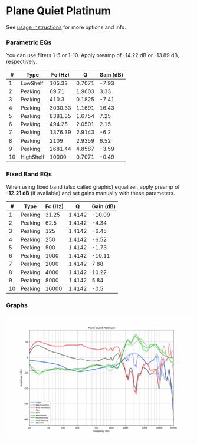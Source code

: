 # Plane Quiet Platinum
See [usage instructions](https://github.com/jaakkopasanen/AutoEq#usage) for more options and info.

### Parametric EQs
You can use filters 1-5 or 1-10. Apply preamp of -14.22 dB or -13.89 dB, respectively.

|   # | Type      |   Fc (Hz) |      Q |   Gain (dB) |
|-----|-----------|-----------|--------|-------------|
|   1 | LowShelf  |    105.33 | 0.7071 |       -7.93 |
|   2 | Peaking   |     69.71 | 1.9603 |        3.33 |
|   3 | Peaking   |    410.3  | 0.1825 |       -7.41 |
|   4 | Peaking   |   3030.33 | 1.1691 |       16.43 |
|   5 | Peaking   |   8381.35 | 1.6754 |        7.25 |
|   6 | Peaking   |    494.25 | 2.0501 |        2.15 |
|   7 | Peaking   |   1376.39 | 2.9143 |       -6.2  |
|   8 | Peaking   |   2109    | 2.9359 |        6.52 |
|   9 | Peaking   |   2681.44 | 4.8587 |       -3.59 |
|  10 | HighShelf |  10000    | 0.7071 |       -0.49 |

### Fixed Band EQs
When using fixed band (also called graphic) equalizer, apply preamp of **-12.21 dB** (if available) and set gains manually with these parameters.

|   # | Type    |   Fc (Hz) |      Q |   Gain (dB) |
|-----|---------|-----------|--------|-------------|
|   1 | Peaking |     31.25 | 1.4142 |      -10.09 |
|   2 | Peaking |     62.5  | 1.4142 |       -4.34 |
|   3 | Peaking |    125    | 1.4142 |       -6.45 |
|   4 | Peaking |    250    | 1.4142 |       -6.52 |
|   5 | Peaking |    500    | 1.4142 |       -1.73 |
|   6 | Peaking |   1000    | 1.4142 |      -10.11 |
|   7 | Peaking |   2000    | 1.4142 |        7.88 |
|   8 | Peaking |   4000    | 1.4142 |       10.22 |
|   9 | Peaking |   8000    | 1.4142 |        5.84 |
|  10 | Peaking |  16000    | 1.4142 |       -0.5  |

### Graphs
![](./Plane%20Quiet%20Platinum.png)
